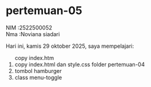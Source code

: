 # pertemuan-05
NIM :2522500052<br>
Nma :Noviana siadari<br>

Hari ini, kamis 29 oktober 2025, saya mempelajari:
<ol>copy index.htm
<li>copy index.html dan style.css folder pertemuan-04 </li>
<li>tombol hamburger </li>
<li>class menu-toggle </li>
